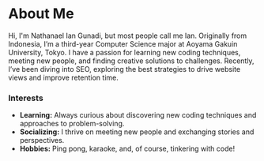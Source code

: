 # About Me

Hi, I'm Nathanael Ian Gunadi, but most people call me Ian. Originally from Indonesia, I’m a third-year Computer Science major at Aoyama Gakuin University, Tokyo. I have a passion for learning new coding techniques, meeting new people, and finding creative solutions to challenges. Recently, I’ve been diving into SEO, exploring the best strategies to drive website views and improve retention time.


### Interests

- **Learning:** Always curious about discovering new coding techniques and approaches to problem-solving.
- **Socializing:** I thrive on meeting new people and exchanging stories and perspectives.
- **Hobbies:** Ping pong, karaoke, and, of course, tinkering with code!
